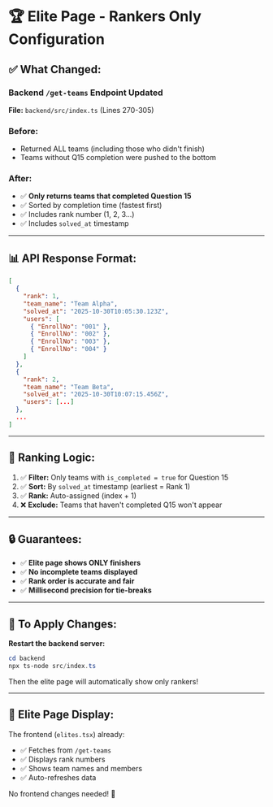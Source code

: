 # 🏆 Elite Page - Rankers Only Configuration

## ✅ What Changed:

### Backend `/get-teams` Endpoint Updated

**File:** `backend/src/index.ts` (Lines 270-305)

### **Before:**
- Returned ALL teams (including those who didn't finish)
- Teams without Q15 completion were pushed to the bottom

### **After:**
- ✅ **Only returns teams that completed Question 15**
- ✅ Sorted by completion time (fastest first)
- ✅ Includes rank number (1, 2, 3...)
- ✅ Includes `solved_at` timestamp

---

## 📊 API Response Format:

```json
[
  {
    "rank": 1,
    "team_name": "Team Alpha",
    "solved_at": "2025-10-30T10:05:30.123Z",
    "users": [
      { "EnrollNo": "001" },
      { "EnrollNo": "002" },
      { "EnrollNo": "003" },
      { "EnrollNo": "004" }
    ]
  },
  {
    "rank": 2,
    "team_name": "Team Beta",
    "solved_at": "2025-10-30T10:07:15.456Z",
    "users": [...]
  },
  ...
]
```

---

## 🎯 Ranking Logic:

1. ✅ **Filter:** Only teams with `is_completed = true` for Question 15
2. ✅ **Sort:** By `solved_at` timestamp (earliest = Rank 1)
3. ✅ **Rank:** Auto-assigned (index + 1)
4. ❌ **Exclude:** Teams that haven't completed Q15 won't appear

---

## 🔒 Guarantees:

- ✅ **Elite page shows ONLY finishers**
- ✅ **No incomplete teams displayed**
- ✅ **Rank order is accurate and fair**
- ✅ **Millisecond precision for tie-breaks**

---

## 🚀 To Apply Changes:

**Restart the backend server:**

```powershell
cd backend
npx ts-node src/index.ts
```

Then the elite page will automatically show only rankers!

---

## 📝 Elite Page Display:

The frontend (`elites.tsx`) already:
- ✅ Fetches from `/get-teams`
- ✅ Displays rank numbers
- ✅ Shows team names and members
- ✅ Auto-refreshes data

No frontend changes needed! 🎉
